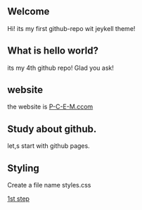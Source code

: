 ## Welcome 

Hi! its my first github-repo wit jeykell theme!

## What is hello world?
its my 4th github repo! Glad you ask!

## website
the website is [P-C-E-M.ccom](http://p-c-e-m.com/)

## Study about github. 
let,s start with github pages.

## Styling
Create a file name styles.css

[1st step](https://prnt.sc/21311y6)
